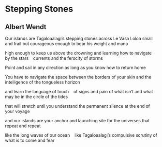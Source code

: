 # Stepping Stones
## Albert Wendt
Our islands are Tagaloaalagi’s stepping stones across Le Vasa Loloa
small and frail but courageous enough to bear his weight and mana

high enough to keep us above the drowning and learning
how to navigate by the stars    currents and the ferocity of storms

Point and sail in any direction as long as you know
how to return home

You have to navigate the space between the borders
of your skin and the intelligence of the tongueless horizon

and learn the language of touch    of signs and pain
of what isn’t and what may be in the circle of the tides

that will stretch until you understand the permanent silence
at the end of your voyage

and our islands are your anchor and launching site
for the universes that repeat and repeat

like the long waves of our ocean    like Tagaloaalagi’s
compulsive scrutiny of what is to come and fear